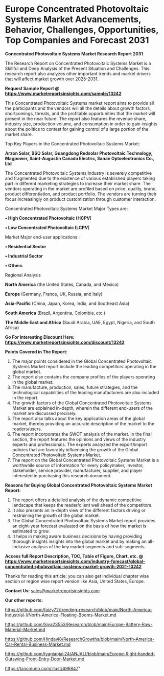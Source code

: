 # Europe Concentrated Photovoltaic Systems Market Advancements, Behavior, Challenges, Opportunities, Top Companies and Forecast 2031

<strong>Concentrated Photovoltaic Systems Market Research Report 2031</strong>

The Research Report on Concentrated Photovoltaic Systems Market is a Skillful and Deep Analysis of the Present Situation and Challenges. This research report also analyzes other important trends and market drivers that will affect market growth over 2025-2031.

<strong>Request Sample Report @ <a href=https://www.marketreportsinsights.com/sample/13242>https://www.marketreportsinsights.com/sample/13242</a></strong>

This Concentrated Photovoltaic Systems market report aims to provide all the participants and the vendors will all the details about growth factors, shortcomings, threats, and the profitable opportunities that the market will present in the near future. The report also features the revenue share, industry size, production volume, and consumption in order to gain insights about the politics to contest for gaining control of a large portion of the market share.

Top Key Players in the Concentrated Photovoltaic Systems Market:

<strong>Arzon Solar, BSQ Solar, Guangdong Redsolar Photovoltaic Technology, Magpower, Saint-Augustin Canada Electric, Sanan Optoelectronics Co., Ltd</strong>

The Concentrated Photovoltaic Systems Industry is severely competitive and fragmented due to the existence of various established players taking part in different marketing strategies to increase their market share. The vendors operating in the market are profiled based on price, quality, brand, product differentiation, and product portfolio. The vendors are turning their focus increasingly on product customization through customer interaction.

Concentrated Photovoltaic Systems Market Major Types are:

<strong>• High Concentrated Photovoltaic (HCPV)

• Low Concentrated Photovoltaic (LCPV)</strong>

Market Major end-user applications :

<strong>• Residential Sector

• Industrial Sector

• Others</strong>

Regional Analysis

</u><strong><b>North America</b></strong> (the United States, Canada, and Mexico)

<strong><b>Europe </b></strong>(Germany, France, UK, Russia, and Italy)

<strong><b>Asia-Pacific</b></strong> (China, Japan, Korea, India, and Southeast Asia)

<strong><b>South America</b></strong> (Brazil, Argentina, Colombia, etc.)

<strong><b>The Middle East and Africa</b></strong> (Saudi Arabia, UAE, Egypt, Nigeria, and South Africa)

<strong>Go For Interesting Discount Here: <a href=https://www.marketreportsinsights.com/discount/13242>https://www.marketreportsinsights.com/discount/13242</a></strong>

<strong>Points Covered in The Report:</strong>
<ol>
  <li>The major points considered in the Global Concentrated Photovoltaic Systems Market report include the leading competitors operating in the global market.</li>
  <li>The report also contains the company profiles of the players operating in the global market.</li>
  <li>The manufacture, production, sales, future strategies, and the technological capabilities of the leading manufacturers are also included in the report.</li>
  <li>The growth factors of the Global Concentrated Photovoltaic Systems Market are explained in-depth, wherein the different end-users of the market are discussed precisely.</li>
  <li>The report also talks about the key application areas of the global market, thereby providing an accurate description of the market to the readers/users.</li>
  <li>The report incorporates the SWOT analysis of the market. In the final section, the report features the opinions and views of the industry experts and professionals. The experts analyzed the export/import policies that are favorably influencing the growth of the Global Concentrated Photovoltaic Systems Market.</li>
  <li>The report on the Global Concentrated Photovoltaic Systems Market is a worthwhile source of information for every policymaker, investor, stakeholder, service provider, manufacturer, supplier, and player interested in purchasing this research document.</li>
</ol>
<strong>Reasons for Buying Global Concentrated Photovoltaic Systems Market Report:</strong>

<ol>
  <li>The report offers a detailed analysis of the dynamic competitive landscape that keeps the reader/client well ahead of the competitors.</li>
  <li>It also presents an in-depth view of the different factors driving or restraining the growth of the global market.</li>
  <li>The Global Concentrated Photovoltaic Systems Market report provides an eight-year forecast evaluated on the basis of how the market is estimated to grow.</li>
  <li>It helps in making aware business decisions by having providing thorough insights insights into the global market and by making an all-inclusive analysis of the key market segments and sub-segments.</li>
</ol>
<strong>Access full Report Description, TOC, Table of Figure, Chart, etc. @ <a href=https://www.marketreportsinsights.com/industry-forecast/global-concentrated-photovoltaic-systems-market-growth-2021-13242>https://www.marketreportsinsights.com/industry-forecast/global-concentrated-photovoltaic-systems-market-growth-2021-13242</a></strong>


Thanks for reading this article; you can also get individual chapter wise section or region wise report version like Asia, United States, Europe.

<strong>Contact Us:</strong>
sales@marketreportsinsights.com

<strong>Our other reports:</strong>

<a href=https://github.com/faizy72/trending-research/blob/main/North-America-Industrial-I/North-America-Floating-Booms-Market.md>https://github.com/faizy72/trending-research/blob/main/North-America-Industrial-I/North-America-Floating-Booms-Market.md</a>

<a href=https://github.com/Siya23553/Research/blob/main/Europe-Battery-Raw-Material-Market.md>https://github.com/Siya23553/Research/blob/main/Europe-Battery-Raw-Material-Market.md</a>

<a href=https://github.com/Hindavi8/ResearchGrowths/blob/main/North-America-Car-Rental-Business-Market.md>https://github.com/Hindavi8/ResearchGrowths/blob/main/North-America-Car-Rental-Business-Market.md</a>

<a href=https://github.com/tyagianjali24/ANJALI/blob/main/Europe-Right-handed-Outswing-Front-Entry-Door-Market.md>https://github.com/tyagianjali24/ANJALI/blob/main/Europe-Right-handed-Outswing-Front-Entry-Door-Market.md</a>

<a href=https://tanomuno.com/illust/496847>https://tanomuno.com/illust/496847</a>"
